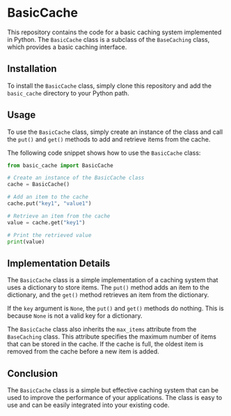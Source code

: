 # BasicCache

This repository contains the code for a basic caching system implemented in Python. The `BasicCache` class is a subclass of the `BaseCaching` class, which provides a basic caching interface.

## Installation

To install the `BasicCache` class, simply clone this repository and add the `basic_cache` directory to your Python path.

## Usage

To use the `BasicCache` class, simply create an instance of the class and call the `put()` and `get()` methods to add and retrieve items from the cache.

The following code snippet shows how to use the `BasicCache` class:

```python
from basic_cache import BasicCache

# Create an instance of the BasicCache class
cache = BasicCache()

# Add an item to the cache
cache.put("key1", "value1")

# Retrieve an item from the cache
value = cache.get("key1")

# Print the retrieved value
print(value)
```

## Implementation Details

The `BasicCache` class is a simple implementation of a caching system that uses a dictionary to store items. The `put()` method adds an item to the dictionary, and the `get()` method retrieves an item from the dictionary.

If the `key` argument is `None`, the `put()` and `get()` methods do nothing. This is because `None` is not a valid key for a dictionary.

The `BasicCache` class also inherits the `max_items` attribute from the `BaseCaching` class. This attribute specifies the maximum number of items that can be stored in the cache. If the cache is full, the oldest item is removed from the cache before a new item is added.

## Conclusion

The `BasicCache` class is a simple but effective caching system that can be used to improve the performance of your applications. The class is easy to use and can be easily integrated into your existing code.
